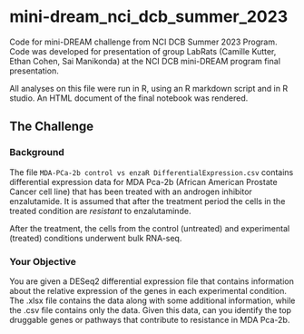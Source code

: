 # mini-dream_nci_dcb_summer_2023
Code for mini-DREAM challenge from NCI DCB Summer 2023 Program.
Code was developed for presentation of group LabRats (Camille Kutter, Ethan Cohen, Sai Manikonda) at the NCI DCB mini-DREAM program final presentation.

All analyses on this file were run in R, using an R markdown script and in R studio. An HTML document of the final notebook was rendered. 

## The Challenge 
### Background
The file `MDA-PCa-2b control vs enzaR DifferentialExpression.csv` contains differential expression data for MDA Pca-2b (African American Prostate Cancer cell line) that has been treated with an androgen inhibitor enzalutamide. It is assumed that after the treatment period the cells in the treated condition are *resistant* to enzalutaminde.

After the treatment, the cells from the control (untreated) and experimental (treated) conditions underwent bulk RNA-seq.

### Your Objective
You are given a DESeq2 differential expression file that contains information about the relative expression of the genes in each experimental condition. The .xlsx file contains the data along with some additional information, while the .csv file contains only the data. Given this data, can you identify the top druggable genes or pathways that contribute to resistance in MDA Pca-2b.